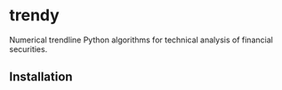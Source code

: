 trendy
======

Numerical trendline Python algorithms for technical analysis of financial securities.

Installation
------------
